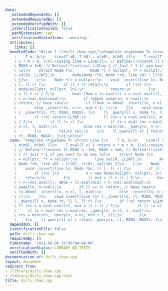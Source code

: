```yaml
---
data:
  _extendedDependsOn: []
  _extendedRequiredBy: []
  _extendedVerifiedWith: []
  _isVerificationFailed: false
  _pathExtension: cpp
  _verificationStatusIcon: ':warning:'
  attributes:
    links: []
  bundledCode: "#line 1 \"ds/li_chao.cpp\"\ntemplate <typename T> struct Line {\n\
    \    T m, b;\n    Line(T m0, T b0) : m(m0), b(b0) {}\n    T eval(T x) { return\
    \ x * m + b; }\n};\nusing line = Line<ll>; // Define!!!\nconst ll MINX = -1e6,\
    \ MAXX = 1e6; // Define!!!\nstruct LiChao { // Just *-1 if you want to do max\
    \ lol\n    struct Node {\n        Node *l = nullptr, *r = nullptr;\n        line\
    \ val{0, LLINF};\n        Node(Node *l0, Node *r0, line v0) : l(l0), r(r0), val(v0)\
    \ {}\n    };\n    Node *rt = nullptr;\n    void _insert(line ln, Node *&n, ll\
    \ l, ll r) {\n        if (l > r) return;\n        if (!n) {\n            n = new\
    \ Node(nullptr, nullptr, ln);\n            return;\n        }\n        ll mid\
    \ = (l + r) / 2;\n        bool lDom = ln.eval(l) < n->val.eval(l), mDom = ln.eval(mid)\
    \ < n->val.eval(mid);\n        if (mDom) swap(ln, n->val);\n        if (l == r)\
    \ return; // base case\n        if (lDom != mDom) _insert(ln, n->l, l, mid);\n\
    \        else _insert(ln, n->r, mid + 1, r);\n    }\n    void insert(line ln)\
    \ { _insert(ln, rt, MINX, MAXX); }\n    ll _query(ll x, Node *n, ll l, ll r) {\n\
    \        if (!n) return LLINF;\n        ll res = n->val.eval(x), mid = (l + r)\
    \ / 2;\n        if (l != r) {\n            if (x < mid) res = min(res, _query(x,\
    \ n->l, l, mid));\n            else res = min(res, _query(x, n->r, mid + 1, r));\n\
    \        }\n        return res;\n    }\n    ll query(ll x) { return _query(x,\
    \ rt, MINX, MAXX); }\n};\n\n\n"
  code: "template <typename T> struct Line {\n    T m, b;\n    Line(T m0, T b0) :\
    \ m(m0), b(b0) {}\n    T eval(T x) { return x * m + b; }\n};\nusing line = Line<ll>;\
    \ // Define!!!\nconst ll MINX = -1e6, MAXX = 1e6; // Define!!!\nstruct LiChao\
    \ { // Just *-1 if you want to do max lol\n    struct Node {\n        Node *l\
    \ = nullptr, *r = nullptr;\n        line val{0, LLINF};\n        Node(Node *l0,\
    \ Node *r0, line v0) : l(l0), r(r0), val(v0) {}\n    };\n    Node *rt = nullptr;\n\
    \    void _insert(line ln, Node *&n, ll l, ll r) {\n        if (l > r) return;\n\
    \        if (!n) {\n            n = new Node(nullptr, nullptr, ln);\n        \
    \    return;\n        }\n        ll mid = (l + r) / 2;\n        bool lDom = ln.eval(l)\
    \ < n->val.eval(l), mDom = ln.eval(mid) < n->val.eval(mid);\n        if (mDom)\
    \ swap(ln, n->val);\n        if (l == r) return; // base case\n        if (lDom\
    \ != mDom) _insert(ln, n->l, l, mid);\n        else _insert(ln, n->r, mid + 1,\
    \ r);\n    }\n    void insert(line ln) { _insert(ln, rt, MINX, MAXX); }\n    ll\
    \ _query(ll x, Node *n, ll l, ll r) {\n        if (!n) return LLINF;\n       \
    \ ll res = n->val.eval(x), mid = (l + r) / 2;\n        if (l != r) {\n       \
    \     if (x < mid) res = min(res, _query(x, n->l, l, mid));\n            else\
    \ res = min(res, _query(x, n->r, mid + 1, r));\n        }\n        return res;\n\
    \    }\n    ll query(ll x) { return _query(x, rt, MINX, MAXX); }\n};\n\n\n"
  dependsOn: []
  isVerificationFile: false
  path: ds/li_chao.cpp
  requiredBy: []
  timestamp: '2021-06-06 19:00:04-04:00'
  verificationStatus: LIBRARY_NO_TESTS
  verifiedWith: []
documentation_of: ds/li_chao.cpp
layout: document
redirect_from:
- /library/ds/li_chao.cpp
- /library/ds/li_chao.cpp.html
title: ds/li_chao.cpp
---
```

